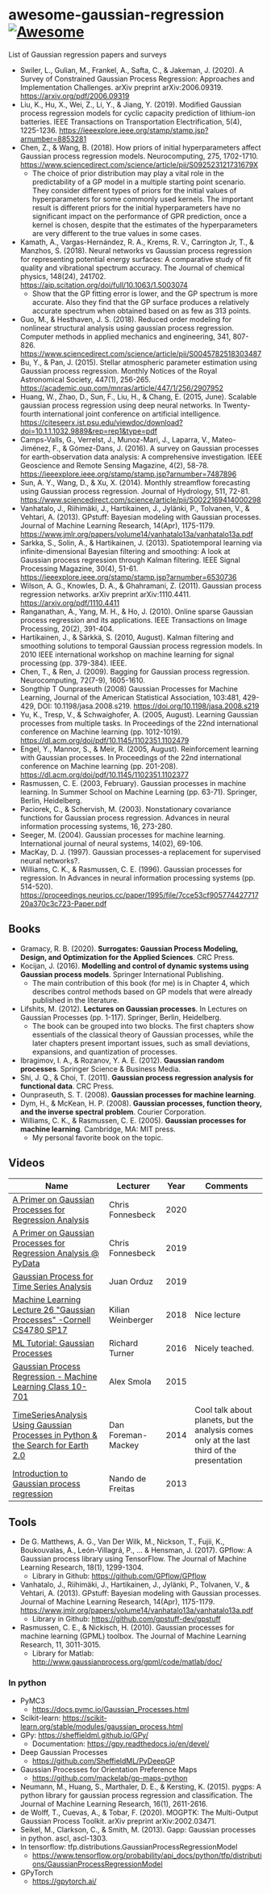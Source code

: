 # awesome-gaussian-regression [![Awesome](https://cdn.rawgit.com/sindresorhus/awesome/d7305f38d29fed78fa85652e3a63e154dd8e8829/media/badge.svg)](https://github.com/h3dema/awesome-gaussian-regression)

List of Gaussian regression papers and surveys

* Swiler, L., Gulian, M., Frankel, A., Safta, C., & Jakeman, J. (2020). A Survey of Constrained Gaussian Process Regression: Approaches and Implementation Challenges. arXiv preprint arXiv:2006.09319. https://arxiv.org/pdf/2006.09319
* Liu, K., Hu, X., Wei, Z., Li, Y., & Jiang, Y. (2019). Modified Gaussian process regression models for cyclic capacity prediction of lithium-ion batteries. IEEE Transactions on Transportation Electrification, 5(4), 1225-1236. https://ieeexplore.ieee.org/stamp/stamp.jsp?arnumber=8853281
* Chen, Z., & Wang, B. (2018). How priors of initial hyperparameters affect Gaussian process regression models. Neurocomputing, 275, 1702-1710. https://www.sciencedirect.com/science/article/pii/S092523121731679X
  - The choice of prior distribution may play a vital role in the predictability of a GP model in a multiple starting point scenario. They consider different types of priors for the initial values of hyperparameters for some commonly used kernels. The important result is different priors for the initial hyperparameters have no significant impact on the performance of GPR prediction, once a kernel is chosen, despite that the estimates of the hyperparameters are very different to the true values in some cases.
* Kamath, A., Vargas-Hernández, R. A., Krems, R. V., Carrington Jr, T., & Manzhos, S. (2018). Neural networks vs Gaussian process regression for representing potential energy surfaces: A comparative study of fit quality and vibrational spectrum accuracy. The Journal of chemical physics, 148(24), 241702. https://aip.scitation.org/doi/full/10.1063/1.5003074
  - Show that the GP fitting error is lower, and the GP spectrum is more accurate. Also they find that the GP surface produces a relatively accurate spectrum when obtained based on as few as 313 points.
* Guo, M., & Hesthaven, J. S. (2018). Reduced order modeling for nonlinear structural analysis using gaussian process regression. Computer methods in applied mechanics and engineering, 341, 807-826. https://www.sciencedirect.com/science/article/pii/S0045782518303487
* Bu, Y., & Pan, J. (2015). Stellar atmospheric parameter estimation using Gaussian process regression. Monthly Notices of the Royal Astronomical Society, 447(1), 256-265. https://academic.oup.com/mnras/article/447/1/256/2907952
* Huang, W., Zhao, D., Sun, F., Liu, H., & Chang, E. (2015, June). Scalable gaussian process regression using deep neural networks. In Twenty-fourth international joint conference on artificial intelligence. https://citeseerx.ist.psu.edu/viewdoc/download?doi=10.1.1.1032.9889&rep=rep1&type=pdf
* Camps-Valls, G., Verrelst, J., Munoz-Mari, J., Laparra, V., Mateo-Jiménez, F., & Gómez-Dans, J. (2016). A survey on Gaussian processes for earth-observation data analysis: A comprehensive investigation. IEEE Geoscience and Remote Sensing Magazine, 4(2), 58-78. https://ieeexplore.ieee.org/stamp/stamp.jsp?arnumber=7487896
* Sun, A. Y., Wang, D., & Xu, X. (2014). Monthly streamflow forecasting using Gaussian process regression. Journal of Hydrology, 511, 72-81. https://www.sciencedirect.com/science/article/pii/S0022169414000298
* Vanhatalo, J., Riihimäki, J., Hartikainen, J., Jylänki, P., Tolvanen, V., & Vehtari, A. (2013). GPstuff: Bayesian modeling with Gaussian processes. Journal of Machine Learning Research, 14(Apr), 1175-1179. https://www.jmlr.org/papers/volume14/vanhatalo13a/vanhatalo13a.pdf
* Sarkka, S., Solin, A., & Hartikainen, J. (2013). Spatiotemporal learning via infinite-dimensional Bayesian filtering and smoothing: A look at Gaussian process regression through Kalman filtering. IEEE Signal Processing Magazine, 30(4), 51-61. https://ieeexplore.ieee.org/stamp/stamp.jsp?arnumber=6530736
* Wilson, A. G., Knowles, D. A., & Ghahramani, Z. (2011). Gaussian process regression networks. arXiv preprint arXiv:1110.4411. https://arxiv.org/pdf/1110.4411
* Ranganathan, A., Yang, M. H., & Ho, J. (2010). Online sparse Gaussian process regression and its applications. IEEE Transactions on Image Processing, 20(2), 391-404. 
* Hartikainen, J., & Särkkä, S. (2010, August). Kalman filtering and smoothing solutions to temporal Gaussian process regression models. In 2010 IEEE international workshop on machine learning for signal processing (pp. 379-384). IEEE.
* Chen, T., & Ren, J. (2009). Bagging for Gaussian process regression. Neurocomputing, 72(7-9), 1605-1610.
* Songthip T Ounpraseuth (2008) Gaussian Processes for Machine Learning, Journal of the American Statistical Association, 103:481, 429-429, DOI: 10.1198/jasa.2008.s219. https://doi.org/10.1198/jasa.2008.s219
* Yu, K., Tresp, V., & Schwaighofer, A. (2005, August). Learning Gaussian processes from multiple tasks. In Proceedings of the 22nd international conference on Machine learning (pp. 1012-1019). https://dl.acm.org/doi/pdf/10.1145/1102351.1102479
* Engel, Y., Mannor, S., & Meir, R. (2005, August). Reinforcement learning with Gaussian processes. In Proceedings of the 22nd international conference on Machine learning (pp. 201-208). https://dl.acm.org/doi/pdf/10.1145/1102351.1102377
* Rasmussen, C. E. (2003, February). Gaussian processes in machine learning. In Summer School on Machine Learning (pp. 63-71). Springer, Berlin, Heidelberg.
* Paciorek, C., & Schervish, M. (2003). Nonstationary covariance functions for Gaussian process regression. Advances in neural information processing systems, 16, 273-280.
* Seeger, M. (2004). Gaussian processes for machine learning. International journal of neural systems, 14(02), 69-106.
* MacKay, D. J. (1997). Gaussian processes-a replacement for supervised neural networks?.
* Williams, C. K., & Rasmussen, C. E. (1996). Gaussian processes for regression. In Advances in neural information processing systems (pp. 514-520). https://proceedings.neurips.cc/paper/1995/file/7cce53cf90577442771720a370c3c723-Paper.pdf

## Books

* Gramacy, R. B. (2020). **Surrogates: Gaussian Process Modeling, Design, and Optimization for the Applied Sciences**. CRC Press.
* Kocijan, J. (2016). **Modelling and control of dynamic systems using Gaussian process models**. Springer International Publishing.
  - The main contribution of this book (for me) is in Chapter 4, which describes control methods based on GP models that were already published in the literature.
* Lifshits, M. (2012). **Lectures on Gaussian processes**. In Lectures on Gaussian Processes (pp. 1-117). Springer, Berlin, Heidelberg.
  - The book can be grouped into two blocks. The first chapters show essentials of the classical theory of Gaussian processes, while the later chapters present important issues, such as small deviations, expansions, and quantization of processes.
* Ibragimov, I. A., & Rozanov, Y. A. E. (2012). **Gaussian random processes**. Springer Science & Business Media.
* Shi, J. Q., & Choi, T. (2011). **Gaussian process regression analysis for functional data**. CRC Press.
* Ounpraseuth, S. T. (2008). **Gaussian processes for machine learning**.
* Dym, H., & McKean, H. P. (2008). **Gaussian processes, function theory, and the inverse spectral problem**. Courier Corporation.
* Williams, C. K., & Rasmussen, C. E. (2005). **Gaussian processes for machine learning**. Cambridge, MA: MIT press.
  - My personal favorite book on the topic.

## Videos

| Name | Lecturer | Year | Comments |
|------|----------|------|----------|
| [A Primer on Gaussian Processes for Regression Analysis](https://www.youtube.com/watch?v=xBE8qdAAj3w&t=1307s) | Chris Fonnesbeck | 2020 | |
| [A Primer on Gaussian Processes for Regression Analysis @ PyData](https://www.youtube.com/watch?v=j7Ruu3Yu-70) | Chris Fonnesbeck | 2019 | |
| [Gaussian Process for Time Series Analysis](https://www.youtube.com/watch?v=0p_6RzhSZEc&t=1514s) | Juan Orduz | 2019 | |
| [Machine Learning Lecture 26 "Gaussian Processes" -Cornell CS4780 SP17](https://www.youtube.com/watch?v=R-NUdqxKjos) | Kilian Weinberger | 2018 | Nice lecture |
| [ML Tutorial: Gaussian Processes](https://www.youtube.com/watch?v=92-98SYOdlY) | Richard Turner | 2016 | Nicely teached. |
| [Gaussian Process Regression - Machine Learning Class 10-701](https://www.youtube.com/watch?v=xP5dBw5cewg&t=692s) | Alex Smola | 2015 | |
| [TimeSeriesAnalysis Using Gaussian Processes in Python & the Search for Earth 2.0](https://www.youtube.com/watch?v=WhoFbu9dBe0) | Dan Foreman-Mackey | 2014 | Cool talk about planets, but the analysis comes only at the last third of the presentation |
| [Introduction to Gaussian process regression](https://www.youtube.com/watch?v=4vGiHC35j9s) | Nando de Freitas | 2013 |



## Tools

* De G. Matthews, A. G., Van Der Wilk, M., Nickson, T., Fujii, K., Boukouvalas, A., León-Villagrá, P., ... & Hensman, J. (2017). GPflow: A Gaussian process library using TensorFlow. The Journal of Machine Learning Research, 18(1), 1299-1304.
  - Library in Github: https://github.com/GPflow/GPflow
* Vanhatalo, J., Riihimäki, J., Hartikainen, J., Jylänki, P., Tolvanen, V., & Vehtari, A. (2013). GPstuff: Bayesian modeling with Gaussian processes. Journal of Machine Learning Research, 14(Apr), 1175-1179. https://www.jmlr.org/papers/volume14/vanhatalo13a/vanhatalo13a.pdf
  - Library in Github: https://github.com/gpstuff-dev/gpstuff
* Rasmussen, C. E., & Nickisch, H. (2010). Gaussian processes for machine learning (GPML) toolbox. The Journal of Machine Learning Research, 11, 3011-3015.
  - Library for Matlab: http://www.gaussianprocess.org/gpml/code/matlab/doc/
  
 ### In python

* PyMC3
  - https://docs.pymc.io/Gaussian_Processes.html
* Scikit-learn: https://scikit-learn.org/stable/modules/gaussian_process.html
* GPy: https://sheffieldml.github.io/GPy/
  - Documentation: https://gpy.readthedocs.io/en/devel/
* Deep Gaussian Processes
  - https://github.com/SheffieldML/PyDeepGP
* Gaussian Processes for Orientation Preference Maps
  - https://github.com/mackelab/gp-maps-python
* Neumann, M., Huang, S., Marthaler, D. E., & Kersting, K. (2015). pygps: A python library for gaussian process regression and classification. The Journal of Machine Learning Research, 16(1), 2611-2616.
* de Wolff, T., Cuevas, A., & Tobar, F. (2020). MOGPTK: The Multi-Output Gaussian Process Toolkit. arXiv preprint arXiv:2002.03471.
* Seikel, M., Clarkson, C., & Smith, M. (2013). Gapp: Gaussian processes in python. ascl, ascl-1303.
* In tensorflow: tfp.distributions.GaussianProcessRegressionModel
  - https://www.tensorflow.org/probability/api_docs/python/tfp/distributions/GaussianProcessRegressionModel
* GPyTorch
  - https://gpytorch.ai/
  
